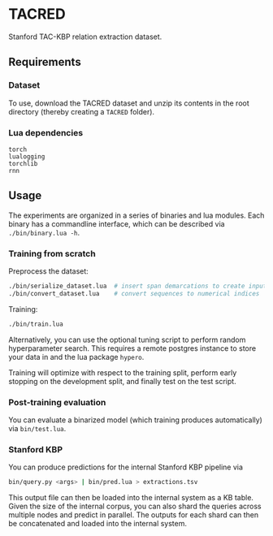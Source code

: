 # TACRED

Stanford TAC-KBP relation extraction dataset.


## Requirements

### Dataset

To use, download the TACRED dataset and unzip its contents in the root directory (thereby creating a `TACRED` folder).

### Lua dependencies

```text
torch
lualogging
torchlib
rnn
```


## Usage

The experiments are organized in a series of binaries and lua modules. Each binary has a commandline interface,
which can be described via `./bin/binary.lua -h`.

### Training from scratch

Preprocess the dataset:

```bash
./bin/serialize_dataset.lua  # insert span demarcations to create input sequences and add typecheck information
./bin/convert_dataset.lua    # convert sequences to numerical indices
```

Training:

```bash
./bin/train.lua
```

Alternatively, you can use the optional tuning script to perform random hyperparameter search. This requires
a remote postgres instance to store your data in and the lua package `hypero`.

Training will optimize with respect to the training split, perform early stopping on the development split,
and finally test on the test script.


### Post-training evaluation

You can evaluate a binarized model (which training produces automatically) via `bin/test.lua`.


### Stanford KBP

You can produce predictions for the internal Stanford KBP pipeline via

```bash
bin/query.py <args> | bin/pred.lua > extractions.tsv
```

This output file can then be loaded into the internal system as a KB table. Given the size of the internal corpus,
you can also shard the queries across multiple nodes and predict in parallel. The outputs for each shard can then
be concatenated and loaded into the internal system.

